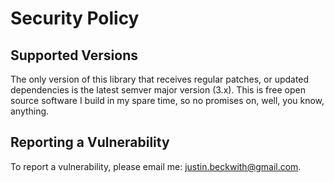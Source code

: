 # Security Policy

## Supported Versions

The only version of this library that receives regular patches, or updated dependencies is the latest semver major version (3.x).  This is free open source software I build in my spare time, so no promises on, well, you know, anything.

## Reporting a Vulnerability

To report a vulnerability, please email me: justin.beckwith@gmail.com.  
